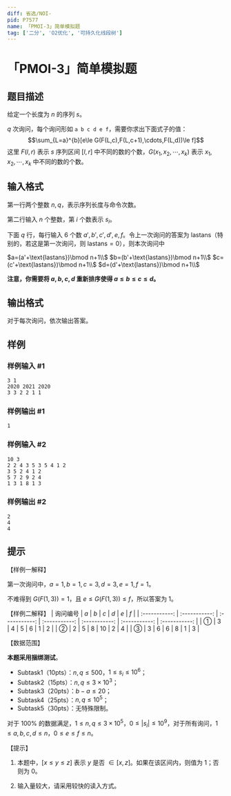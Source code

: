 ```yaml
---
diff: 省选/NOI-
pid: P7577
name: 「PMOI-3」简单模拟题
tag: ['二分', 'O2优化', '可持久化线段树']
---
```

# 「PMOI-3」简单模拟题
## 题目描述

给定一个长度为 $n$ 的序列 $s$。

$q$ 次询问，每个询问形如 `a b c d e f`，需要你求出下面式子的值：
$$\sum_{L=a}^{b}[e\le G(F(L,c),F(L,c+1),\cdots,F(L,d))\le f]$$
这里 $F(l,r)$ 表示 $s$ 序列区间 $[l,r]$ 中不同的数的个数，$G(x_1,x_2,\cdots,x_k)$ 表示 $x_1,x_2,\cdots,x_k$ 中不同的数的个数。
## 输入格式

第一行两个整数 $n,q$，表示序列长度与命令次数。

第二行输入 $n$ 个整数，第 $i$ 个数表示 $s_i$。

下面 $q$ 行，每行输入 $6$ 个数 $a',b',c',d',e,f$。令上一次询问的答案为 $\text{lastans}$（特别的，若这是第一次询问，则 $\text{lastans}=0$），则本次询问中

$a=(a'+\text{lastans})\bmod n+1\\$
$b=(b'+\text{lastans})\bmod n+1\\$
$c=(c'+\text{lastans})\bmod n+1\\$
$d=(d'+\text{lastans})\bmod n+1\\$

**注意，你需要将 $a,b,c,d$ 重新排序使得 $a\le b\le c\le d$。**
## 输出格式

对于每次询问，依次输出答案。
## 样例

### 样例输入 #1
```
3 1
2020 2021 2020
3 3 2 2 1 1
```
### 样例输出 #1
```
1
```
### 样例输入 #2
```
10 3
2 2 4 3 5 3 5 4 1 2
3 5 2 4 1 2
5 7 2 9 2 4
1 3 1 8 1 3
```
### 样例输出 #2
```
2
4
4
```
## 提示

【样例一解释】

第一次询问中，$a=1,b=1,c=3,d=3,e=1,f=1$。

不难得到 $G(F(1,3))=1$，且 $e\le G(F(1,3))\le f$，所以答案为 $1$。

【样例二解释】
| 询问编号 | $a$ | $b$ | $c$ | $d$ | $e$ | $f$ |
| :-----------: | :-----------: | :-----------: | :-----------: | :-----------: | :-----------: | :-----------: |
| ① | 3 | 4 | 5 | 6 | 1 | 2 |
| ② | 2 | 5 | 8 | 10 | 2 | 4 |
| ③ | 3 | 6 | 6 | 8 | 1 | 3 |

【数据范围】

**本题采用捆绑测试**。
- Subtask1（10pts）：$n,q\le500$，$1\le s_i\le10^6$；
- Subtask2（15pts）：$n,q\le3\times10^3$；
- Subtask3（20pts）：$b-a\le20$；
- Subtask4（25pts）：$n,q\le10^5$；
- Subtask5（30pts）：无特殊限制。

对于 $100\%$ 的数据满足，$1\le n,q\le3\times10^5$，$0\le|s_i|\le10^9$，对于所有询问，$1\le a,b,c,d\le n$，$0\le e\le f\le n$。

【提示】
1. 本题中，$[x \le y \le z]$ 表示 $y$ 是否 $\in[x,z]$。如果在该区间内，则值为 $1$；否则为 $0$。

2. 输入量较大，请采用较快的读入方式。
